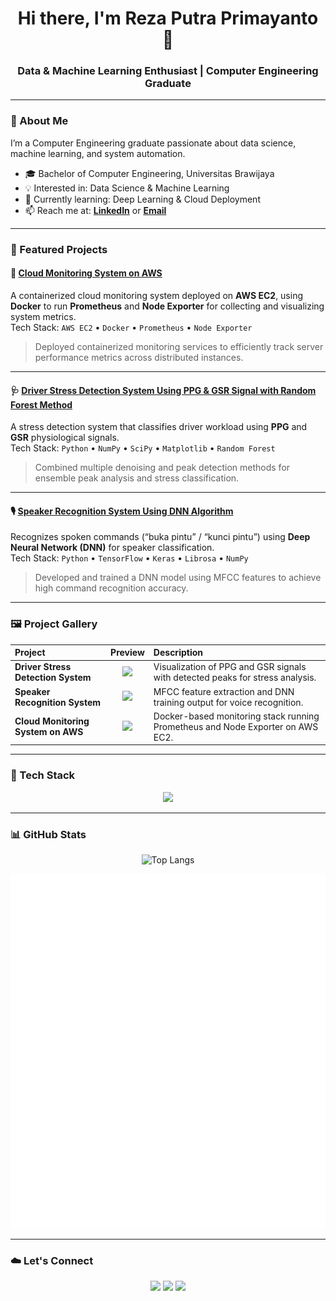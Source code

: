 <h1 align="center">Hi there, I'm Reza Putra Primayanto 👋</h1>
<h3 align="center">Data & Machine Learning Enthusiast | Computer Engineering Graduate</h3>

---

### 🌟 About Me
I’m a Computer Engineering graduate passionate about data science, machine learning, and system automation.  

- 🎓 Bachelor of Computer Engineering, Universitas Brawijaya  
- 💡 Interested in: Data Science & Machine Learning  
- 🌱 Currently learning: Deep Learning & Cloud Deployment  
- 📫 Reach me at: **[LinkedIn](https://www.linkedin.com/in/rezaputraprimayanto/)** or **[Email](mailto:rezaprimayanto@gmail.com)**  

---

### 🚀 Featured Projects

#### 🐳 [Cloud Monitoring System on AWS](https://github.com/rezaputraprimayanto/Cloud-Monitoring-System)
A containerized cloud monitoring system deployed on **AWS EC2**, using **Docker** to run **Prometheus** and **Node Exporter** for collecting and visualizing system metrics.  
Tech Stack: `AWS EC2` • `Docker` • `Prometheus` • `Node Exporter`  
> Deployed containerized monitoring services to efficiently track server performance metrics across distributed instances.

---

#### 🩺 [Driver Stress Detection System Using PPG & GSR Signal with Random Forest Method](https://github.com/rezaputraprimayanto/-Driver-Stress-Detection-System)
A stress detection system that classifies driver workload using **PPG** and **GSR** physiological signals.  
Tech Stack: `Python` • `NumPy` • `SciPy` • `Matplotlib` • `Random Forest`  
> Combined multiple denoising and peak detection methods for ensemble peak analysis and stress classification.

---

#### 🎙️ [Speaker Recognition System Using DNN Algorithm](https://github.com/rezaputraprimayanto/Speaker-Recognition-System)
Recognizes spoken commands (“buka pintu” / “kunci pintu”) using **Deep Neural Network (DNN)** for speaker classification.  
Tech Stack: `Python` • `TensorFlow` • `Keras` • `Librosa` • `NumPy`  
> Developed and trained a DNN model using MFCC features to achieve high command recognition accuracy.

---

### 🖼️ Project Gallery
| Project | Preview | Description |
|:--|:--:|:--|
| **Driver Stress Detection System** | <img src="https://raw.githubusercontent.com/rezaputraprimayanto/-Driver-Stress-Detection-System/main/assets/ppg_signal.png" width="300"/> | Visualization of PPG and GSR signals with detected peaks for stress analysis. |
| **Speaker Recognition System** | <img src="https://raw.githubusercontent.com/rezaputraprimayanto/Speaker-Recognition-System/main/assets/mfcc_plot.png" width="300"/> | MFCC feature extraction and DNN training output for voice recognition. |
| **Cloud Monitoring System on AWS** | <img src="https://raw.githubusercontent.com/rezaputraprimayanto/Cloud-Monitoring-System/main/assets/docker_monitoring.png" width="300"/> | Docker-based monitoring stack running Prometheus and Node Exporter on AWS EC2. |

---

### 🧰 Tech Stack
<p align="center">
  <img src="https://skillicons.dev/icons?i=python,tensorflow,pytorch,sklearn,aws,docker,mysql,html,css,git,github,vscode" />
</p>

---

### 📊 GitHub Stats
<p align="center">
  <img src="https://github-readme-stats.vercel.app/api/top-langs/?username=rezaputraprimayanto&layout=compact&theme=radical" alt="Top Langs" />
</p>

<p align="center">
  <img src="./github-metrics.svg" alt="GitHub Metrics" />
</p>



---

### ☁️ Let's Connect
<p align="center">
  <a href="https://www.linkedin.com/in/rezaputraprimayanto/"><img src="https://img.shields.io/badge/-LinkedIn-blue?logo=linkedin&logoColor=white&style=flat-square"/></a>
  <a href="mailto:rezaprimayanto@gmail.com"><img src="https://img.shields.io/badge/-Gmail-red?logo=gmail&logoColor=white&style=flat-square"/></a>
  <a href="https://github.com/rezaputraprimayanto"><img src="https://img.shields.io/badge/-GitHub-black?logo=github&logoColor=white&style=flat-square"/></a>
</p>
